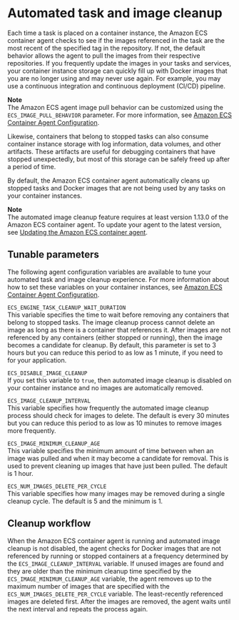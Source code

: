 # Automated task and image cleanup<a name="automated_image_cleanup"></a>

Each time a task is placed on a container instance, the Amazon ECS container agent checks to see if the images referenced in the task are the most recent of the specified tag in the repository\. If not, the default behavior allows the agent to pull the images from their respective repositories\. If you frequently update the images in your tasks and services, your container instance storage can quickly fill up with Docker images that you are no longer using and may never use again\. For example, you may use a continuous integration and continuous deployment \(CI/CD\) pipeline\.

**Note**  
The Amazon ECS agent image pull behavior can be customized using the `ECS_IMAGE_PULL_BEHAVIOR` parameter\. For more information, see [Amazon ECS Container Agent Configuration](ecs-agent-config.md)\.

Likewise, containers that belong to stopped tasks can also consume container instance storage with log information, data volumes, and other artifacts\. These artifacts are useful for debugging containers that have stopped unexpectedly, but most of this storage can be safely freed up after a period of time\. 

By default, the Amazon ECS container agent automatically cleans up stopped tasks and Docker images that are not being used by any tasks on your container instances\.

**Note**  
The automated image cleanup feature requires at least version 1\.13\.0 of the Amazon ECS container agent\. To update your agent to the latest version, see [Updating the Amazon ECS container agent](ecs-agent-update.md)\.

## Tunable parameters<a name="automated_image_cleanup_parameters"></a>

The following agent configuration variables are available to tune your automated task and image cleanup experience\. For more information about how to set these variables on your container instances, see [Amazon ECS Container Agent Configuration](ecs-agent-config.md)\.

`ECS_ENGINE_TASK_CLEANUP_WAIT_DURATION`  
This variable specifies the time to wait before removing any containers that belong to stopped tasks\. The image cleanup process cannot delete an image as long as there is a container that references it\. After images are not referenced by any containers \(either stopped or running\), then the image becomes a candidate for cleanup\. By default, this parameter is set to 3 hours but you can reduce this period to as low as 1 minute, if you need to for your application\.

`ECS_DISABLE_IMAGE_CLEANUP`  
If you set this variable to `true`, then automated image cleanup is disabled on your container instance and no images are automatically removed\.

`ECS_IMAGE_CLEANUP_INTERVAL`  
This variable specifies how frequently the automated image cleanup process should check for images to delete\. The default is every 30 minutes but you can reduce this period to as low as 10 minutes to remove images more frequently\.

`ECS_IMAGE_MINIMUM_CLEANUP_AGE`  
This variable specifies the minimum amount of time between when an image was pulled and when it may become a candidate for removal\. This is used to prevent cleaning up images that have just been pulled\. The default is 1 hour\.

`ECS_NUM_IMAGES_DELETE_PER_CYCLE`  
This variable specifies how many images may be removed during a single cleanup cycle\. The default is 5 and the minimum is 1\.

## Cleanup workflow<a name="automated_image_cleanup_operation"></a>

When the Amazon ECS container agent is running and automated image cleanup is not disabled, the agent checks for Docker images that are not referenced by running or stopped containers at a frequency determined by the `ECS_IMAGE_CLEANUP_INTERVAL` variable\. If unused images are found and they are older than the minimum cleanup time specified by the `ECS_IMAGE_MINIMUM_CLEANUP_AGE` variable, the agent removes up to the maximum number of images that are specified with the `ECS_NUM_IMAGES_DELETE_PER_CYCLE` variable\. The least\-recently referenced images are deleted first\. After the images are removed, the agent waits until the next interval and repeats the process again\.